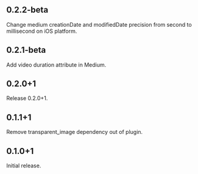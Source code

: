 ## 0.2.2-beta

Change medium creationDate and modifiedDate precision from second to millisecond on iOS platform.

## 0.2.1-beta

Add video duration attribute in Medium.

## 0.2.0+1

Release 0.2.0+1.

## 0.1.1+1

Remove transparent_image dependency out of plugin.

## 0.1.0+1

Initial release.
